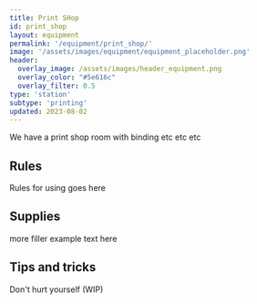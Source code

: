 ```yaml
---
title: Print SHop
id: print_shop
layout: equipment
permalink: '/equipment/print_shop/'
image: '/assets/images/equipment/equipment_placeholder.png'
header:
  overlay_image: /assets/images/header_equipment.png
  overlay_color: "#5e616c"
  overlay_filter: 0.5
type: 'station'
subtype: 'printing'
updated: 2023-08-02
---
```


We have a print shop room with binding etc etc etc


## Rules

Rules for using goes here

## Supplies

more filler example text here

## Tips and tricks
Don't hurt yourself (WIP)